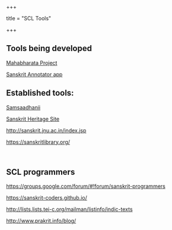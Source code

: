 +++

title = "SCL Tools"

+++





## Tools being developed

[Mahabharata Project](<http://mahabharata.manipal.edu/>)

[Sanskrit Annotator app](<http://vidhyut97.pythonanywhere.com/>)



## Established tools:

[Samsaadhanii](http://scl.samsaadhanii.in/)

[Sanskrit Heritage Site](https://sanskrit.inria.fr/)

<http://sanskrit.jnu.ac.in/index.jsp>

<https://sanskritlibrary.org/>

<br>

## SCL programmers

<https://groups.google.com/forum/#!forum/sanskrit-programmers>

<https://sanskrit-coders.github.io/>

<http://lists.lists.tei-c.org/mailman/listinfo/indic-texts>

<http://www.prakrit.info/blog/>

<br>
